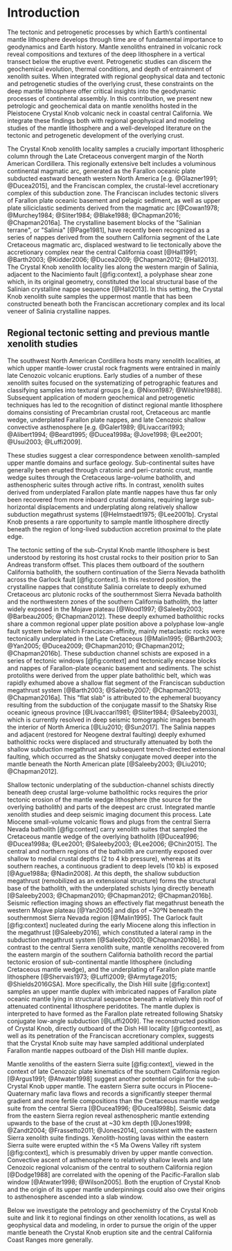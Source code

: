 Introduction
============

The tectonic and petrogenetic processes by which Earth’s continental mantle
lithosphere develops through time are of fundamental importance to geodynamics
and Earth history. Mantle xenoliths entrained in volcanic rock reveal
compositions and textures of the deep lithosphere in a vertical transect below
the eruptive event. Petrogenetic studies can discern the geochemical evolution,
thermal conditions, and depth of entrainment of xenolith suites. When
integrated with regional geophysical data and tectonic and petrogenetic studies
of the overlying crust, these constraints on the deep mantle lithosphere offer
critical insights into the geodynamic processes of continental assembly. In
this contribution, we present new petrologic and geochemical data on mantle
xenoliths hosted in the Pleistocene Crystal Knob volcanic neck in coastal
central California. We integrate these findings both with regional geophysical
and modeling studies of the mantle lithosphere and a well-developed literature
on the tectonic and petrogenetic development of the overlying crust.

The Crystal Knob xenolith locality samples a crucially important lithospheric
column through the Late Cretaceous convergent margin of the North American
Cordillera. This regionally extensive belt includes a voluminous
continental magmatic arc, generated as the Farallon oceanic plate
subducted eastward beneath western North America [e.g. @Glazner1991;
@Ducea2015], and the Franciscan complex, the crustal-level accretionary complex
of this subduction zone. The Franciscan includes tectonic slivers of Farallon
plate oceanic basement and pelagic sediment, as well as upper plate
siliciclastic sediments derived from the magmatic arc [@Cowan1978;
@Murchey1984; @Sliter1984; @Blake1988; @Chapman2016; @Chapman2016a]. The
crystalline basement blocks of the "Salinian terrane", or "Salinia"
[@Page1981], have recently been recognized as a series of nappes derived from
the southern California segment of the Late Cretaceous magmatic arc, displaced
westward to lie tectonically above the accretionary complex near the central
California coast [@Hall1991; @Barth2003; @Kidder2006; @Ducea2009; @Chapman2012;
@Hall2013]. The Crystal Knob xenolith locality lies along the western margin of
Salinia, adjacent to the Nacimiento fault [@fig:context], a polyphase shear
zone which, in its original geometry, constituted the local structural base of
the Salinian crystalline nappe sequence [@Hall2013]. In this setting, the
Crystal Knob xenolith suite samples the uppermost mantle that has been
constructed beneath both the Franciscan accretionary complex and its local
veneer of Salinia crystalline nappes.

## Regional tectonic setting and previous mantle xenolith studies

The southwest North American Cordillera hosts many xenolith localities, at
which upper mantle-lower crustal rock fragments were entrained in mainly late
Cenozoic volcanic eruptions. Early studies of a number of these xenolith suites
focused on the systematizing of petrographic features and classifying samples
into textural groups [e.g. @Nixon1987; @Wilshire1988]. Subsequent application
of modern geochemical and petrogenetic techniques has led to the recognition of
distinct regional mantle lithosphere domains consisting of Precambrian
crustal root, Cretaceous arc mantle wedge, underplated Farallon plate nappes,
and late Cenozoic shallow convective asthenosphere [e.g. @Galer1989;
@Livaccari1993; @Alibert1994; @Beard1995; @Ducea1998a; @Jove1998; @Lee2001;
@Usui2003; @Luffi2009].

These studies suggest a clear correspondence between xenolith-sampled
upper mantle domains and surface geology. Sub-continental suites
have generally been erupted through cratonic and peri-cratonic crust,
mantle wedge suites through the Cretaceous large-volume batholith,
and asthenospheric suites through active rifts.
In contrast, xenolith suites derived from
underplated Farallon plate mantle nappes have thus far only been recovered from
more inboard crustal domains, requiring large sub-horizontal displacements and
underplating along relatively shallow subduction megathrust systems
[@Helmstaedt1975; @Lee2001b]. Crystal Knob presents a rare opportunity to
sample mantle lithosphere directly beneath the region of long-lived subduction
accretion proximal to the plate edge.

The tectonic setting of the sub-Crystal Knob mantle lithosphere is best understood
by restoring its host crustal rocks to their position prior to San Andreas
transform offset. This places them outboard of the southern California batholith,
the southern continuation of the Sierra Nevada
batholith across the Garlock fault [@fig:context].
In this restored position, the crystalline nappes that constitute Salinia
correlate to deeply exhumed Cretaceous arc plutonic rocks of the southernmost
Sierra Nevada batholith and the northwestern zones of the southern California
batholith, the latter widely exposed in the Mojave plateau [@Wood1997;
@Saleeby2003; @Barbeau2005; @Chapman2012]. These deeply exhumed batholithic
rocks share a common regional upper plate position above a polyphase low-angle
fault system below which Franciscan-affinity, mainly metaclastic rocks were
tectonically underplated in the Late Cretaceous [@Malin1995; @Barth2003;
@Yan2005; @Ducea2009; @Chapman2010; @Chapman2012; @Chapman2016b]. These
subduction channel schists are exposed in a series of tectonic windows
[@fig:context] and tectonically encase blocks and nappes of Farallon-plate
oceanic basement and sediments. The schist protoliths were derived from the
upper plate batholithic belt, which was rapidly exhumed above a shallow flat
segment of the Franciscan subduction megathrust system [@Barth2003;
@Saleeby2007; @Chapman2013; @Chapman2016a]. This "flat slab" is attributed to
the ephemeral buoyancy resulting from the subduction of the conjugate massif to
the Shatsky Rise oceanic igneous province [@Livaccari1981; @Sliter1984;
@Saleeby2003], which is currently resolved in deep seismic tomographic images
beneath the interior of North America [@Liu2010; @Sun2017]. The Salinia nappes
and adjacent (restored for Neogene dextral faulting) deeply exhumed batholithic
rocks were displaced and structurally attenuated by both the shallow subduction
megathrust and subsequent trench-directed extensional faulting, which occurred
as the Shatsky conjugate moved deeper into the mantle beneath the North
American plate [@Saleeby2003; @Liu2010; @Chapman2012].

Shallow tectonic underplating of the subduction-channel schists
directly beneath deep crustal large-volume batholithic rocks requires the prior
tectonic erosion of the mantle wedge lithosphere (the
source for the overlying batholith) and parts of the deepest arc crust.
Integrated mantle xenolith studies and deep seismic imaging document this process.
Late Miocene small-volume
volcanic flows and plugs from the central Sierra Nevada batholith [@fig:context]
carry xenolith suites that sampled the Cretaceous mantle wedge of the overlying
batholith [@Ducea1996; @Ducea1998a; @Lee2001; @Saleeby2003; @Lee2006;
@Chin2015]. The central and northern regions of the batholith are currently
exposed over shallow to medial crustal depths (2 to 4 kb pressure), whereas at
its southern reaches, a continuous gradient to deep levels (10 kb) is exposed
[@Ague1988a; @Nadin2008]. At this depth, the shallow subduction megathrust
(remobilized as an extensional structure) forms the structural base of the
batholith, with the underplated schists lying directly beneath [@Saleeby2003;
@Chapman2010; @Chapman2012; @Chapman2016b]. Seismic reflection imaging shows
an effectively flat megathrust beneath the western Mojave plateau [@Yan2005]
and dips of ~30ºN beneath the southernmost Sierra Nevada region [@Malin1995].
The Garlock fault [@fig:context] nucleated during the early Miocene along this
inflection in the megathrust [@Saleeby2016], which constituted a lateral ramp
in the subduction megathrust system [@Saleeby2003; @Chapman2016b]. In contrast
to the central Sierra xenolith suite, mantle xenoliths recovered from the
eastern margin of the southern California batholith record the partial
tectonic erosion of sub-continental mantle lithosphere (including Cretaceous
mantle wedge), and the underplating of Farallon plate mantle lithosphere
[@Shervais1973; @Luffi2009; @Armytage2015; @Shields2016GSA]. More specifically,
the Dish Hill suite [@fig:context] samples an upper mantle duplex with
imbricated nappes of Farallon plate oceanic mantle lying in structural sequence
beneath a relatively thin roof of attenuated continental lithosphere
peridotites. The mantle duplex is interpreted to have formed as the Farallon
plate retreated following Shatsky conjugate low-angle subduction [@Luffi2009].
The reconstructed position of Crystal Knob, directly outboard of the Dish Hill
locality [@fig:context], as well as its penetration of the Franciscan
accretionary complex, suggests that the Crystal Knob suite may have sampled
additional underplated Farallon mantle nappes outboard of the Dish Hill mantle
duplex.

Mantle xenoliths of the eastern Sierra suite [@fig:context], viewed in the context of late
Cenozoic plate kinematics of the southern California region [@Argus1991; @Atwater1998]
suggest another potential origin for the sub-Crystal Knob upper mantle. The eastern Sierra suite occurs in
Pliocene-Quaternary mafic lava flows and records a significantly steeper
thermal gradient and more fertile compositions
than the Cretaceous mantle wedge suite from the central Sierra
[@Ducea1996; @Ducea1998b]. Seismic data from the eastern Sierra region
reveal asthenospheric mantle extending upwards to the base of the crust at ~30 km
depth [@Jones1998; @Zandt2004; @Frassetto2011; @Jones2014],
consistent with the eastern Sierra xenolith suite findings.
Xenolith-hosting lavas within the eastern Sierra suite were erupted within the <5 Ma
Owens Valley rift system [@fig:context], which is presumably driven by upper mantle convection.
Convective ascent of asthenosphere to relatively shallow levels and late
Cenozoic regional volcanism of the central to southern California region
[@Dodge1988] are
correlated with the opening of the Pacific-Farallon slab window
[@Atwater1998; @Wilson2005].  Both the eruption of Crystal Knob
and the origin of its upper mantle underpinnings could also owe their origins to
asthenosphere ascended into a slab window.

Below we investigate the petrology and
geochemistry of the Crystal Knob suite and link it to
regional findings on other xenolith locations, as well as geophysical data and
modeling, in order to pursue the origin of the upper mantle beneath the Crystal
Knob eruption site and the central California Coast Ranges more
generally.

<!--[[context]]-->

<!--[[field_photo]]-->

